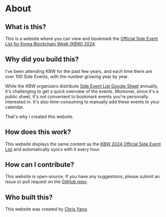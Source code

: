 # About

## What is this?

This is a website where you can view and bookmark the [Official Side Event List for Korea Blockchain Week (KBW) 2024](https://docs.google.com/spreadsheets/d/1k1xAFaLQ5nYnWVDPPvrme-iVUzfSgHJLyt5fGng7KZc/edit?gid=0#gid=0).

## Why did you build this?

I've been attending KBW for the past few years, and each time there are over 100 Side Events, with the number growing year by year.

While the KBW organizers distribute [Side Event List Google Sheet](https://docs.google.com/spreadsheets/d/1k1xAFaLQ5nYnWVDPPvrme-iVUzfSgHJLyt5fGng7KZc/edit?gid=0#gid=0) annually, it's challenging to get a quick overview of the events. Moreover, since it's a public sheet, it's not convenient to bookmark events you're personally interested in. It's also time-consuming to manually add these events to your calendar.

That's why I created this website.

## How does this work?

This website displays the same content as the [KBW 2024 Official Side Event List](https://docs.google.com/spreadsheets/d/1k1xAFaLQ5nYnWVDPPvrme-iVUzfSgHJLyt5fGng7KZc/edit?gid=0#gid=0) and automatically syncs with it every hour.

## How can I contribute?

This website is open-source. If you have any suggestions, please submit an issue or pull request on the [GitHub repo](https://github.com/ysm-dev/kbw.events).

## Who built this?

This website was created by [Chris Yang](https://ysm.dev).
